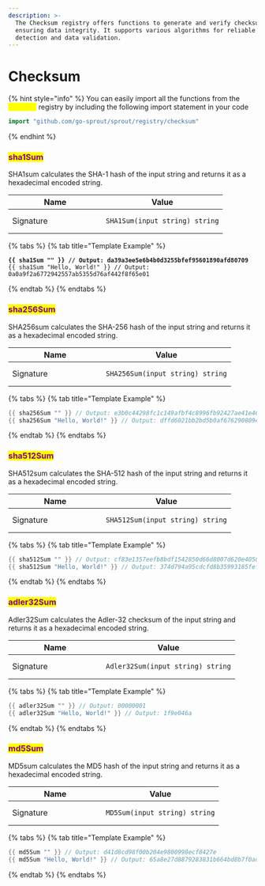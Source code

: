 ```yaml
---
description: >-
  The Checksum registry offers functions to generate and verify checksums,
  ensuring data integrity. It supports various algorithms for reliable error
  detection and data validation.
---
```


# Checksum

{% hint style="info" %}
You can easily import all the functions from the <mark style="color:yellow;">`checksum`</mark> registry by including the following import statement in your code

```go
import "github.com/go-sprout/sprout/registry/checksum"
```
{% endhint %}

### <mark style="color:purple;">sha1Sum</mark>

SHA1sum calculates the SHA-1 hash of the input string and returns it as a hexadecimal encoded string.

<table data-header-hidden><thead><tr><th width="174">Name</th><th>Value</th></tr></thead><tbody><tr><td>Signature</td><td><pre class="language-go"><code class="lang-go">SHA1Sum(input string) string
</code></pre></td></tr></tbody></table>

{% tabs %}
{% tab title="Template Example" %}
<pre class="language-go"><code class="lang-go"><strong>{{ sha1Sum "" }} // Output: da39a3ee5e6b4b0d3255bfef95601890afd80709
</strong>{{ sha1Sum "Hello, World!" }} // Output: 0a0a9f2a6772942557ab5355d76af442f8f65e01
</code></pre>
{% endtab %}
{% endtabs %}

### <mark style="color:purple;">sha256Sum</mark>

SHA256sum calculates the SHA-256 hash of the input string and returns it as a hexadecimal encoded string.

<table data-header-hidden><thead><tr><th width="174">Name</th><th>Value</th></tr></thead><tbody><tr><td>Signature</td><td><pre class="language-go"><code class="lang-go">SHA256Sum(input string) string
</code></pre></td></tr></tbody></table>

{% tabs %}
{% tab title="Template Example" %}
```go
{{ sha256Sum "" }} // Output: e3b0c44298fc1c149afbf4c8996fb92427ae41e4649b934ca495991b7852b855
{{ sha256Sum "Hello, World!" }} // Output: dffd6021bb2bd5b0af676290809ec3a53191dd81c7f70a4b28688a362182986f
```
{% endtab %}
{% endtabs %}

### <mark style="color:purple;">sha512Sum</mark>

SHA512sum calculates the SHA-512 hash of the input string and returns it as a hexadecimal encoded string.

<table data-header-hidden><thead><tr><th width="174">Name</th><th>Value</th></tr></thead><tbody><tr><td>Signature</td><td><pre class="language-go"><code class="lang-go">SHA512Sum(input string) string
</code></pre></td></tr></tbody></table>

{% tabs %}
{% tab title="Template Example" %}
```go
{{ sha512Sum "" }} // Output: cf83e1357eefb8bdf1542850d66d8007d620e4050b5715dc83f4a921d36ce9ce47d0d13c5d85f2b0ff8318d2877eec2f63b931bd47417a81a538327af927da3e
{{ sha512Sum "Hello, World!" }} // Output: 374d794a95cdcfd8b35993185fef9ba368f160d8daf432d08ba9f1ed1e5abe6cc69291e0fa2fe0006a52570ef18c19def4e617c33ce52ef0a6e5fbe318cb0387
```
{% endtab %}
{% endtabs %}

### <mark style="color:purple;">adler32Sum</mark>

Adler32Sum calculates the Adler-32 checksum of the input string and returns it as a hexadecimal encoded string.

<table data-header-hidden><thead><tr><th width="174">Name</th><th>Value</th></tr></thead><tbody><tr><td>Signature</td><td><pre class="language-go"><code class="lang-go">Adler32Sum(input string) string
</code></pre></td></tr></tbody></table>

{% tabs %}
{% tab title="Template Example" %}
```go
{{ adler32Sum "" }} // Output: 00000001
{{ adler32Sum "Hello, World!" }} // Output: 1f9e046a
```
{% endtab %}
{% endtabs %}

### <mark style="color:purple;">md5Sum</mark>

MD5sum calculates the MD5 hash of the input string and returns it as a hexadecimal encoded string.

<table data-header-hidden><thead><tr><th width="174">Name</th><th>Value</th></tr></thead><tbody><tr><td>Signature</td><td><pre class="language-go"><code class="lang-go">MD5Sum(input string) string
</code></pre></td></tr></tbody></table>

{% tabs %}
{% tab title="Template Example" %}
```go
{{ md5Sum "" }} // Output: d41d8cd98f00b204e9800998ecf8427e
{{ md5Sum "Hello, World!" }} // Output: 65a8e27d8879283831b664bd8b7f0ad4
```
{% endtab %}
{% endtabs %}

